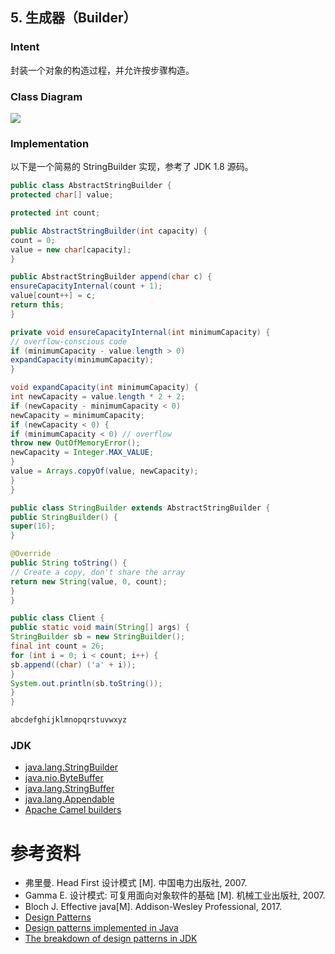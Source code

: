 ## 5. 生成器（Builder）

### Intent

封装一个对象的构造过程，并允许按步骤构造。

### Class Diagram

![](images/db5e376d-0b3e-490e-a43a-3231914b6668.png)

### Implementation

以下是一个简易的 StringBuilder 实现，参考了 JDK 1.8 源码。

```java
public class AbstractStringBuilder {
protected char[] value;

protected int count;

public AbstractStringBuilder(int capacity) {
count = 0;
value = new char[capacity];
}

public AbstractStringBuilder append(char c) {
ensureCapacityInternal(count + 1);
value[count++] = c;
return this;
}

private void ensureCapacityInternal(int minimumCapacity) {
// overflow-conscious code
if (minimumCapacity - value.length > 0)
expandCapacity(minimumCapacity);
}

void expandCapacity(int minimumCapacity) {
int newCapacity = value.length * 2 + 2;
if (newCapacity - minimumCapacity < 0)
newCapacity = minimumCapacity;
if (newCapacity < 0) {
if (minimumCapacity < 0) // overflow
throw new OutOfMemoryError();
newCapacity = Integer.MAX_VALUE;
}
value = Arrays.copyOf(value, newCapacity);
}
}
```

```java
public class StringBuilder extends AbstractStringBuilder {
public StringBuilder() {
super(16);
}

@Override
public String toString() {
// Create a copy, don't share the array
return new String(value, 0, count);
}
}
```

```java
public class Client {
public static void main(String[] args) {
StringBuilder sb = new StringBuilder();
final int count = 26;
for (int i = 0; i < count; i++) {
sb.append((char) ('a' + i));
}
System.out.println(sb.toString());
}
}
```

```html
abcdefghijklmnopqrstuvwxyz
```

### JDK

- [java.lang.StringBuilder](http://docs.oracle.com/javase/8/docs/api/java/lang/StringBuilder.html)
- [java.nio.ByteBuffer](http://docs.oracle.com/javase/8/docs/api/java/nio/ByteBuffer.html#put-byte-)
- [java.lang.StringBuffer](http://docs.oracle.com/javase/8/docs/api/java/lang/StringBuffer.html#append-boolean-)
- [java.lang.Appendable](http://docs.oracle.com/javase/8/docs/api/java/lang/Appendable.html)
- [Apache Camel builders](https://github.com/apache/camel/tree/0e195428ee04531be27a0b659005e3aa8d159d23/camel-core/src/main/java/org/apache/camel/builder)

# 参考资料

- 弗里曼. Head First 设计模式 [M]. 中国电力出版社, 2007.
- Gamma E. 设计模式: 可复用面向对象软件的基础 [M]. 机械工业出版社, 2007.
- Bloch J. Effective java[M]. Addison-Wesley Professional, 2017.
- [Design Patterns](http://www.oodesign.com/)
- [Design patterns implemented in Java](http://java-design-patterns.com/)
- [The breakdown of design patterns in JDK](http://www.programering.com/a/MTNxAzMwATY.html)

